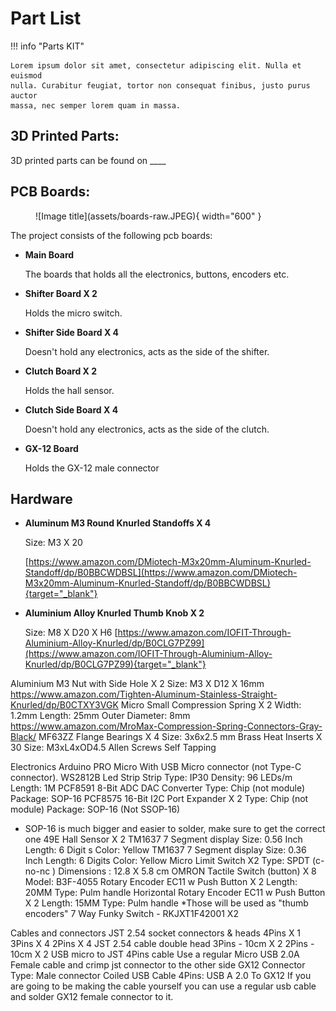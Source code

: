 # Part List

!!! info "Parts KIT"

    Lorem ipsum dolor sit amet, consectetur adipiscing elit. Nulla et euismod
    nulla. Curabitur feugiat, tortor non consequat finibus, justo purus auctor
    massa, nec semper lorem quam in massa.

## 3D Printed Parts:

3D printed parts can be found on ____

## PCB Boards:
<figure markdown="span">
  ![Image title](assets/boards-raw.JPEG){ width="600" }
</figure>

The project consists of the following pcb boards:

* **Main Board** 

    The boards that holds all the electronics, buttons, encoders etc.

* **Shifter Board X 2** 

    Holds the micro switch.

* **Shifter Side Board X 4** 

    Doesn't hold any electronics, acts as the side of the shifter.

* **Clutch Board X 2** 

    Holds the hall sensor.
    

* **Clutch Side Board X 4** 

    Doesn't hold any electronics, acts as the side of the clutch.


* **GX-12 Board** 

    Holds the GX-12 male connector

## Hardware
* **Aluminum M3 Round Knurled Standoffs X 4**
    
    Size: M3 X 20

    [https://www.amazon.com/DMiotech-M3x20mm-Aluminum-Knurled-Standoff/dp/B0BBCWDBSL](https://www.amazon.com/DMiotech-M3x20mm-Aluminum-Knurled-Standoff/dp/B0BBCWDBSL){target="_blank"}


* **Aluminium Alloy Knurled Thumb Knob X 2**
    
    Size: M8 X D20 X H6
    [https://www.amazon.com/IOFIT-Through-Aluminium-Alloy-Knurled/dp/B0CLG7PZ99](https://www.amazon.com/IOFIT-Through-Aluminium-Alloy-Knurled/dp/B0CLG7PZ99){target="_blank"}

Aluminium M3 Nut with Side Hole X 2
Size: M3 X D12 X 16mm
https://www.amazon.com/Tighten-Aluminum-Stainless-Straight-Knurled/dp/B0CTXY3VGK
Micro Small Compression Spring X 2
Width: 1.2mm
Length: 25mm
Outer Diameter: 8mm
https://www.amazon.com/MroMax-Compression-Spring-Connectors-Gray-Black/
MF63ZZ Flange Bearings X 4
Size:  3x6x2.5 mm
Brass Heat Inserts X 30
Size: M3xL4xOD4.5
Allen Screws
Self Tapping 

Electronics
Arduino PRO Micro 
With USB Micro connector (not Type-C connector).
WS2812B Led Strip 
Strip Type: IP30
Density: 96 LEDs/m 
Length: 1M
PCF8591 8-Bit ADC DAC Converter
Type: Chip (not module)
Package:  SOP-16
PCF8575 16-Bit I2C Port Expander X 2
Type: Chip (not module)
Package:  SOP-16 (Not SSOP-16)
* SOP-16 is much bigger and easier to solder, make sure to get the correct one
49E Hall Sensor X 2
TM1637 7 Segment display
Size: 0.56 Inch
Length: 6 Digit s
Color: Yellow
TM1637 7 Segment display
Size: 0.36 Inch
Length: 6 Digits 
Color: Yellow
Micro Limit Switch X2
Type: SPDT (c-no-nc )
Dimensions : 12.8 X 5.8 cm
OMRON Tactile Switch (button)  X 8
Model: B3F-4055
Rotary Encoder EC11 w Push Button X 2
Length: 20MM
Type: Pulm handle
Horizontal Rotary Encoder EC11 w Push Button X 2
Length: 15MM
Type: Pulm handle
*Those will be used as "thumb encoders"
7 Way Funky Switch - RKJXT1F42001 X2

Cables and connectors
 JST 2.54 socket connectors & heads
4Pins X 1 
3Pins X 4 
2Pins X 4 
JST 2.54 cable double head
3Pins - 10cm X 2
2Pins - 10cm X 2
USB micro to JST 4Pins cable
Use a regular Micro USB 2.0A Female cable and crimp jst connector to the other side
GX12 Connector 
Type: Male connector
Coiled USB Cable 4Pins: USB A 2.0 To GX12
If you are going to be making the cable yourself you can use a regular usb cable and solder GX12 female connector to it.
